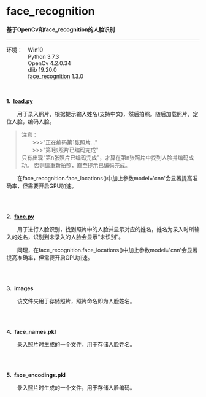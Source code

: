 # face_recognition
#### 基于OpenCv和face_recognition的人脸识别
---
环境：&emsp;Win10  
&emsp;&emsp;&emsp;&emsp;Python 3.7.3  
&emsp;&emsp;&emsp;&emsp;OpenCv 4.2.0.34  
&emsp;&emsp;&emsp;&emsp;dlib 19.20.0  
&emsp;&emsp;&emsp;&emsp;[face_recognition](https://github.com/ageitgey/face_recognition) 1.3.0  
<br/>
<br/>
<p><strong>1.&ensp;<a href="https://github.com/fishvi/face_recognition/blob/master/load.py">load.py</a></strong> <br>

&emsp;&emsp;用于录入照片，根据提示输入姓名(支持中文)，然后拍照。随后加载照片，定位人脸，编码人脸。</p>

<blockquote>
  <p>注意： <br>
  &emsp;&emsp;>>>"正在编码第1张照片..." <br>
  &emsp;&emsp;>>>"第1张照片已编码完成" <br>
  只有出现“第n张照片已编码完成"，才算在第n张照片中找到人脸并编码成功。
  否则请重新拍照，直至提示已编码完成。 <br>
</blockquote>
&emsp;&emsp;在face_recognition.face_locations()中加上参数model='cnn'会显著提高准确率，但需要开启GPU加速。</p>
 <br/>
 <br/>
<p><strong>2.&ensp;<a href="https://github.com/fishvi/face_recognition/blob/master/face.py">face.py</a></strong> <br>

&emsp;&emsp;用于进行人脸识别，找到照片中的人脸并显示对应的姓名，姓名为录入时所输入的姓名，识别到未录入的人脸会显示“未识别”。</p>
&emsp;&emsp;同理，在face_recognition.face_locations()中加上参数model='cnn'会显著提高准确率，但需要开启GPU加速。</p>
 <br/>
 <br/>
<p><strong>3.&ensp;images</strong></p>

<p>&emsp;&emsp;该文件夹用于存储照片，照片命名即为人脸姓名。</p>
 <br/>
 <br/>
 <p><strong>4.&ensp;face_names.pkl</strong></p>
 
&emsp;&emsp;录入照片时生成的一个文件，用于存储人脸姓名。</p>
 <br/>
 <br/>
  <p><strong>5.&ensp;face_encodings.pkl</strong></p>
  
&emsp;&emsp;录入照片时生成的一个文件，用于存储人脸编码。</p>

